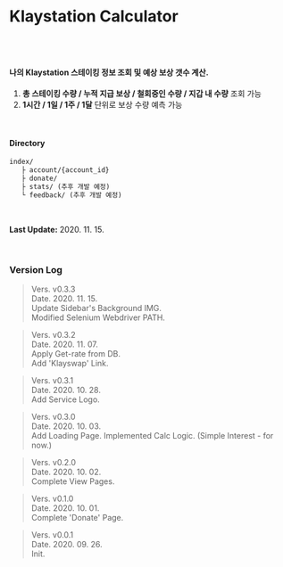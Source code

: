 # Klaystation Calculator  

<br/>


<br/>


#### 나의 Klaystation 스테이킹 정보 조회 및 예상 보상 갯수 계산.  
1. **총 스테이킹 수량 / 누적 지급 보상 / 철회중인 수량 / 지갑 내 수량** 조회 가능  
2. **1시간 / 1일 / 1주 / 1달** 단위로 보상 수량 예측 가능  

<br/>

#### Directory  

```txt
index/
   ├ account/{account_id}
   ├ donate/
   ├ stats/ (추후 개발 예정)
   └ feedback/ (추후 개발 예정)
```


<br/>


**Last Update:** 2020. 11. 15.  


<br/>


### Version Log  


> Vers. v0.3.3  
> Date. 2020. 11. 15.  
> Update Sidebar's Background IMG.  
> Modified Selenium Webdriver PATH.  


> Vers. v0.3.2  
> Date. 2020. 11. 07.  
> Apply Get-rate from DB.  
> Add 'Klayswap' Link.  


> Vers. v0.3.1  
> Date. 2020. 10. 28.  
> Add Service Logo.  


> Vers. v0.3.0  
> Date. 2020. 10. 03.  
> Add Loading Page.
> Implemented Calc Logic. (Simple Interest - for now.)  


> Vers. v0.2.0  
> Date. 2020. 10. 02.  
> Complete View Pages.  


> Vers. v0.1.0  
> Date. 2020. 10. 01.  
> Complete 'Donate' Page.  


> Vers. v0.0.1  
> Date. 2020. 09. 26.  
> Init.  
